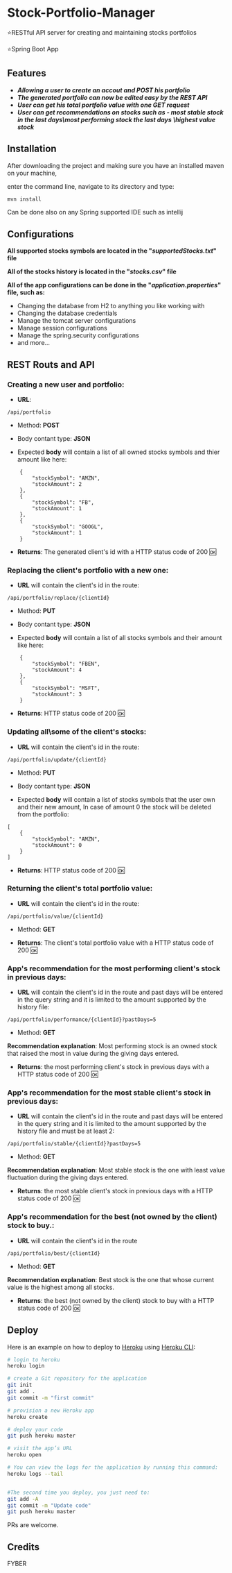# Stock-Portfolio-Manager
⭐️RESTful API server for creating and maintaining stocks portfolios

⭐️Spring Boot App

## Features

- **_Allowing a user to create an accout and POST his portfolio_** 
- **_The generated portfolio can now be edited easy by the REST API_** 
- **_User can get his total portfolio value with one GET request_** 
- **_User can get recommendations on stocks such as - most stable stock in the last days\most performing stock the last days \highest value stock_** 

## Installation

After downloading the project and making sure you have an installed maven on your machine,

enter the command line, navigate to its directory and type:

```bash
mvn install 
```
Can be done also on any Spring supported IDE such as intellij


## Configurations

**All supported stocks symbols are located in the "_supportedStocks.txt_" file**

**All of the stocks history is located in the "_stocks.csv_" file**

**All of the app configurations can be done in the "_application.properties_" file, such as:**

- Changing the database from H2 to anything you like working with
- Changing the database credentials
- Manage the tomcat server configurations
- Manage session configurations 
- Manage the spring.security configurations
- and more...



## REST Routs and API
### Creating a new user and portfolio:

- **URL**:
```
/api/portfolio
```
- Method: **POST**

- Body contant type: **JSON**

- Expected **body** will contain a list of all owned stocks symbols and thier amount like here:
```
    {
        "stockSymbol": "AMZN",
        "stockAmount": 2
    },
    {
        "stockSymbol": "FB",
        "stockAmount": 1
    },
    {
        "stockSymbol": "GOOGL",
        "stockAmount": 1
    }
```
- **Returns**:
The generated client's id with a HTTP status code of 200 :ok:


### Replacing the client's portfolio with a new one:
- **URL** will contain the client's id in the route:
```
/api/portfolio/replace/{clientId}
```
- Method: **PUT**

- Body contant type: **JSON**

- Expected **body** will contain a list of all stocks symbols and their amount like here:
```
    {
        "stockSymbol": "FBEN",
        "stockAmount": 4
    },
    {
        "stockSymbol": "MSFT",
        "stockAmount": 3
    }
```
- **Returns**:
HTTP status code of 200 :ok:

### Updating all\some of the client's stocks:
- **URL** will contain the client's id in the route:
```
/api/portfolio/update/{clientId}
```
- Method: **PUT**

- Body contant type: **JSON**

- Expected **body** will contain a list of stocks symbols that the user own and their new amount,
In case of amount 0 the stock will be deleted from the portfolio:
```
[
    {
        "stockSymbol": "AMZN",
        "stockAmount": 0
    }
]
```
- **Returns**:
HTTP status code of 200 :ok:

### Returning the client's total portfolio value:
- **URL** will contain the client's id in the route:
```
/api/portfolio/value/{clientId}
```
- Method: **GET**

- **Returns**:
The client's total portfolio value with a HTTP status code of 200 :ok:


### App's recommendation for the most performing client's stock in previous days:
- **URL** will contain the client's id in the route and past days will be entered in the query string and it is limited to the amount supported by the history file:
```
/api/portfolio/performance/{clientId}?pastDays=5
```
- Method: **GET**

**Recommendation explanation**: Most performing stock is an owned stock that raised the most in value during the giving days entered.

- **Returns**:
the most performing client's stock in previous days with a HTTP status code of 200 :ok:


### App's recommendation for the most stable client's stock in previous days:
- **URL** will contain the client's id in the route and past days will be entered in the query string and it is limited to the amount supported by the history file and must be at least 2:
```
/api/portfolio/stable/{clientId}?pastDays=5
```
- Method: **GET**

**Recommendation explanation**: Most stable stock is the one with least value fluctuation during the giving days entered.

- **Returns**:
the most stable client's stock in previous days with a HTTP status code of 200 :ok:


### App's recommendation for the best (not owned by the client) stock to buy.:
- **URL** will contain the client's id in the route
```
/api/portfolio/best/{clientId}
```
- Method: **GET**

**Recommendation explanation**: Best stock is the one that whose current value is the highest among all stocks.

- **Returns**:
the best (not owned by the client) stock to buy with a HTTP status code of 200 :ok:


## Deploy

Here is an example on how to deploy to [Heroku](https://heroku.com) using [Heroku CLI](https://devcenter.heroku.com/articles/heroku-command-line):
```bash
# login to heroku
heroku login

# create a Git repository for the application 
git init
git add .
git commit -m "first commit"

# provision a new Heroku app
heroku create

# deploy your code
git push heroku master

# visit the app’s URL
heroku open

# You can view the logs for the application by running this command:
heroku logs --tail


#The second time you deploy, you just need to:
git add -A
git commit -m "Update code"
git push heroku master
```


PRs are welcome.

## Credits

FYBER


